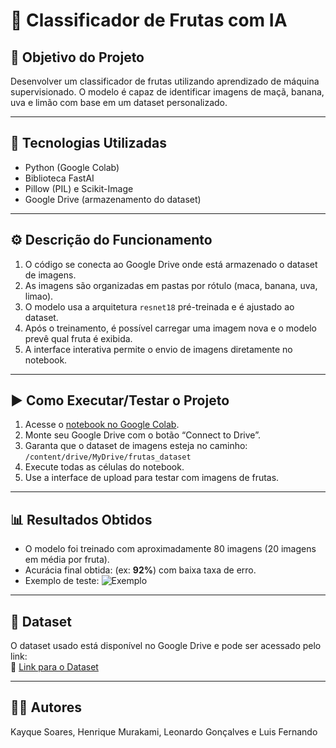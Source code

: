 # 🍇 Classificador de Frutas com IA

## 🎯 Objetivo do Projeto

Desenvolver um classificador de frutas utilizando aprendizado de máquina supervisionado. O modelo é capaz de identificar imagens de maçã, banana, uva e limão com base em um dataset personalizado.

---

## 🧰 Tecnologias Utilizadas

- Python (Google Colab)
- Biblioteca FastAI
- Pillow (PIL) e Scikit-Image
- Google Drive (armazenamento do dataset)

---

## ⚙️ Descrição do Funcionamento

1. O código se conecta ao Google Drive onde está armazenado o dataset de imagens.
2. As imagens são organizadas em pastas por rótulo (maca, banana, uva, limao).
3. O modelo usa a arquitetura `resnet18` pré-treinada e é ajustado ao dataset.
4. Após o treinamento, é possível carregar uma imagem nova e o modelo prevê qual fruta é exibida.
5. A interface interativa permite o envio de imagens diretamente no notebook.

---

## ▶️ Como Executar/Testar o Projeto

1. Acesse o [notebook no Google Colab](link_colab_aqui).
2. Monte seu Google Drive com o botão “Connect to Drive”.
3. Garanta que o dataset de imagens esteja no caminho:  
   `/content/drive/MyDrive/frutas_dataset`
4. Execute todas as células do notebook.
5. Use a interface de upload para testar com imagens de frutas.

---

## 📊 Resultados Obtidos

- O modelo foi treinado com aproximadamente 80 imagens (20  imagens em média por fruta).
- Acurácia final obtida: (ex: **92%**) com baixa taxa de erro.
- Exemplo de teste:
![Exemplo](https://colab.research.google.com/drive/1Nm9zR2q8Bw1KgAigs3UNMfqVkHN7YLBU?authuser=0#scrollTo=llazsC_B9cdp)

---

## 📁 Dataset

O dataset usado está disponível no Google Drive e pode ser acessado pelo link:  
🔗 [Link para o Dataset](https://drive.google.com/drive/folders/1W7v7RozsY9phklFZsEwOlwbteX0j7sWB?usp=drive_link)

---


## 👨‍💻 Autores

Kayque Soares, Henrique Murakami, Leonardo Gonçalves e Luis Fernando


